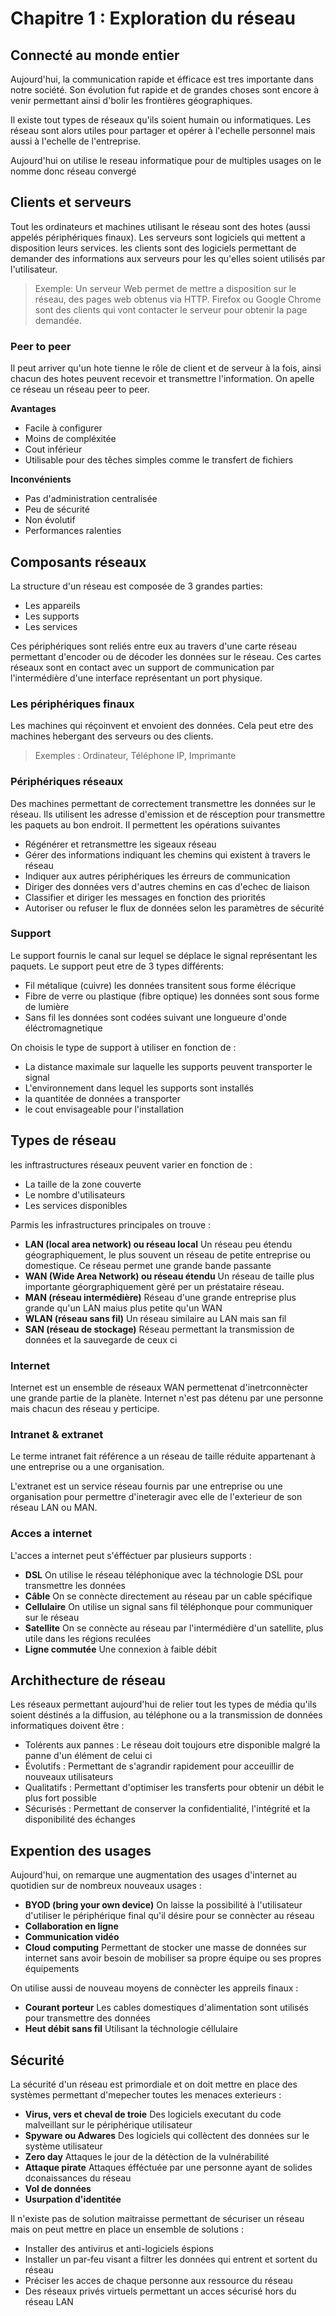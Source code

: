 # Chapitre 1 : Exploration du réseau

## Connecté au monde entier

Aujourd'hui, la communication rapide et éfficace est tres importante dans notre société. Son évolution fut rapide et de grandes choses sont encore à venir permettant ainsi d'bolir les frontières géographiques.

Il existe tout types de réseaux qu'ils soient humain ou informatiques. Les réseau sont alors utiles pour partager et opérer à l'echelle personnel mais aussi à l'echelle de l'entreprise.

Aujourd'hui on utilise le reseau informatique pour de multiples usages on le nomme donc réseau convergé

## Clients et serveurs

Tout les ordinateurs et machines utilisant le réseau sont des hotes (aussi appelés périphériques finaux). Les serveurs sont logiciels qui mettent a disposition leurs services. les clients sont des logiciels permettant de demander des informations aux serveurs pour les qu'elles soient utilisés par l'utilisateur.

> Exemple: Un serveur Web permet de mettre a disposition sur le réseau, des pages web obtenus via HTTP. Firefox ou Google Chrome sont des clients qui vont contacter le serveur pour obtenir la page demandée.

### Peer to peer

Il peut arriver qu'un hote tienne le rôle de client et de serveur à la fois, ainsi chacun des hotes peuvent recevoir et transmettre l'information. On apelle ce réseau un réseau peer to peer.

**Avantages**

* Facile à configurer
* Moins de compléxitée
* Cout inférieur
* Utilisable pour des têches simples comme le transfert de fichiers

**Inconvénients**

* Pas d'administration centralisée
* Peu de sécurité
* Non évolutif
* Performances ralenties

## Composants réseaux

La structure d'un réseau est composée de 3 grandes parties:

* Les appareils
* Les supports
* Les services

Ces périphériques sont reliés entre eux au travers d'une carte réseau permettant d'encoder ou de décoder les données sur le réseau. Ces cartes réseaux sont en contact avec un support de communication par l'intermédière d'une interface représentant un port physique.

### Les périphériques finaux

Les machines qui réçoinvent et envoient des données. Cela peut etre des machines hebergant des serveurs ou des clients.

> Exemples : Ordinateur, Téléphone IP, Imprimante

### Périphériques réseaux

Des machines permettant de correctement transmettre les données sur le réseau. Ils utilisent les adresse d'emission et de résception pour transmettre les paquets au bon endroit. Il permettent les opérations suivantes

* Régénérer et retransmettre les sigeaux réseau
* Gérer des informations indiquant les chemins qui existent à travers le réseau
* Indiquer aux autres périphériques les érreurs de communication
* Diriger des données vers d'autres chemins en cas d'echec de liaison
* Classifier et diriger les messages en fonction des priorités
* Autoriser ou refuser le flux de données selon les paramètres de sécurité

### Support

Le support fournis le canal sur lequel se déplace le signal représentant les paquets. Le support peut etre de 3 types différents:

* Fil métalique (cuivre) les données transitent sous forme élécrique
* Fibre de verre ou plastique (fibre optique) les données sont sous forme de lumière
* Sans fil les données sont codées suivant une longueure d'onde éléctromagnetique

On choisis le type de support à utiliser en fonction de :

* La distance maximale sur laquelle les supports peuvent transporter le signal
* L'environnement dans lequel les supports sont installés
* la quantitée de données a transporter
* le cout envisageable pour l'installation

## Types de réseau

les inftrastructures réseaux peuvent varier en fonction de :

* La taille de la zone couverte
* Le nombre d'utilisateurs
* Les services disponibles

Parmis les infrastructures principales on trouve : 

* **LAN (local area network) ou réseau local** Un réseau peu étendu géographiquement, le plus souvent un réseau de petite entreprise ou domestique. Ce réseau permet une grande bande passante
* **WAN (Wide Area Network) ou réseau étendu** Un réseau de taille plus importante géorgraphiquement gèré per un préstataire réseau.
* **MAN (réseau intermédière)** Réseau d'une grande entreprise plus grande qu'un LAN maius plus petite qu'un WAN
* **WLAN (réseau sans fil)** Un réseau similaire au LAN mais san fil
* **SAN (réseau de stockage)** Réseau permettant la transmission de données et la sauvegarde de ceux ci

### Internet

Internet est un ensemble de réseaux WAN permettenat d'inetrconnècter une grande partie de la planète. Internet n'est pas détenu par une personne mais chacun des réseau y perticipe.

### Intranet & extranet

Le terme intranet fait référence a un réseau de taille réduite appartenant à une entreprise ou a une organisation.

L'extranet est un service réseau fournis par une entreprise ou une organisation pour permettre d'ineteragir avec elle de l'exterieur de son réseau LAN ou MAN.

### Acces a internet

L'acces a internet peut s'éfféctuer par plusieurs supports : 

* **DSL** On utilise le réseau téléphonique avec la téchnologie DSL pour transmettre les données
* **Câble** On se connècte directement au réseau par un cable spécifique
* **Cellulaire** On utilise un signal sans fil téléphonque pour communiquer sur le réseau
* **Satellite** On se connècte au réseau par l'intermédière d'un satellite, plus utile dans les régions reculées
* **Ligne commutée** Une connexion à faible débit 

## Archithecture de réseau

Les réseaux permettant aujourd'hui de relier tout les types de média qu'ils soient déstinés a la diffusion, au téléphone ou a la transmission de données informatiques doivent être :

* Tolérents aux pannes : Le réseau doit toujours etre disponible malgré la panne d'un élément de celui ci
* Évolutifs : Permettant de s'agrandir rapidement pour acceuillir de nouveaux utilisateurs
* Qualitatifs : Permettant d'optimiser les transferts pour obtenir un débit le plus fort possible
* Sécurisés : Permettant de conserver la confidentialité, l'intégrité et la disponibilité des échanges

## Expention des usages

Aujourd'hui, on remarque une augmentation des usages d'internet au quotidien sur de nombreux nouveaux usages : 

* **BYOD (bring your own device)** On laisse la possibilité à l'utilisateur d'utiliser le périphérique final qu'il désire pour se connècter au réseau
* **Collaboration en ligne**
* **Communication vidéo**
* **Cloud computing** Permettant de stocker une masse de données sur internet sans avoir besoin de mobiliser sa propre équipe ou ses propres équipements

On utilise aussi de nouveau moyens de connècter les appreils finaux : 

* **Courant porteur** Les cables domestiques d'alimentation sont utilisés pour transmettre des données
* **Heut débit sans fil** Utilisant la téchnologie céllulaire

## Sécurité

La sécurité d'un réseau est primordiale et on doit mettre en place des systèmes permettant d'mepecher toutes les menaces exterieurs :

* **Virus, vers et cheval de troie** Des logiciels executant du code malveillant sur le périphérique utilisateur
* **Spyware ou Adwares** Des logiciels qui collèctent des données sur le système utilisateur
* **Zero day** Attaques le jour de la détèction de la vulnérabilité
* **Attaque pirate** Attaques éfféctuée par une personne ayant de solides dconaissances du réseau
* **Vol de données**
* **Usurpation d'identitée**

Il n'existe pas de solution maitraisse permettant de sécuriser un réseau mais on peut mettre en place un ensemble de solutions :

* Installer des antivirus et anti-logiciels éspions
* Installer un par-feu visant a filtrer les données qui entrent et sortent du réseau
* Préciser les acces de chaque personne aux ressource du réseau
* Des réseaux privés virtuels permettant un acces sécurisé hors du réseau LAN
